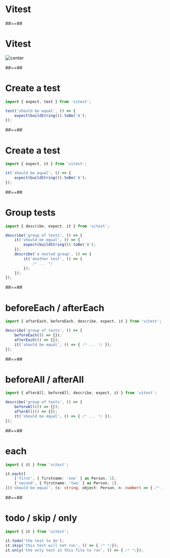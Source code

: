 <!-- .slide: class="transition bg-pink" -->

# Vitest

##==##

<!-- .slide: class="with-code" -->

# Vitest

![center](./assets/images/vitest.png)

##==##

<!-- .slide: class="with-code" -->

# Create a test

```TypeScript []
import { expect, test } from 'vitest';

test('should be equal', () => {
    expect(buildString()).toBe('A');
});
```

<!-- .element: class="big-code" -->

##==##

<!-- .slide: class="with-code" -->

# Create a test

```TypeScript [1,3]
import { expect, it } from 'vitest';

it('should be equal', () => {
    expect(buildString()).toBe('A');
});
```

<!-- .element: class="big-code" -->

##==##

<!-- .slide: class="with-code" -->

# Group tests

```TypeScript [3,7,11,12]
import { describe, expect, it } from 'vitest';

describe('group of tests', () => {
    it('should be equal', () => {
        expect(buildString()).toBe('A');
    });
    describe('a nested group', () => {
        it('another test', () => {
            /* ... */
        });
    });
});
```

<!-- .element: class="big-code" -->

##==##

<!-- .slide: class="with-code" -->

# beforeEach / afterEach

```TypeScript [1,4-5]
import { afterEach, beforeEach, describe, expect, it } from 'vitest';

describe('group of tests', () => {
    beforeEach(() => {});
    afterEach(() => {});
    it('should be equal', () => { /* ... */ });
});
```

<!-- .element: class="big-code" -->

##==##

<!-- .slide: class="with-code" -->

# beforeAll / afterAll

```TypeScript [1,4-5]
import { afterAll, beforeAll, describe, expect, it } from 'vitest';

describe('group of tests', () => {
    beforeAll(() => {});
    afterAll(() => {});
    it('should be equal', () => { /* ... */ });
});
```

<!-- .element: class="big-code" -->

##==##

<!-- .slide: class="with-code" -->

# each

```TypeScript []
import { it } from 'vitest';

it.each([
    ['first', { firstname: 'one' } as Person, 1],
    ['second', { firstname: 'two' } as Person, 2],
])('should be equal', (s: string, object: Person, n: number) => { /* ... */ });
```

<!-- .element: class="big-code" -->

##==##

<!-- .slide: class="with-code" -->

# todo / skip / only

```TypeScript []
import { it } from 'vitest';

it.todo('the test to do');
it.skip('this test will not run', () => { /* */});
it.only('the only test in this file to run', () => { /* */});
```

<!-- .element: class="big-code" -->
